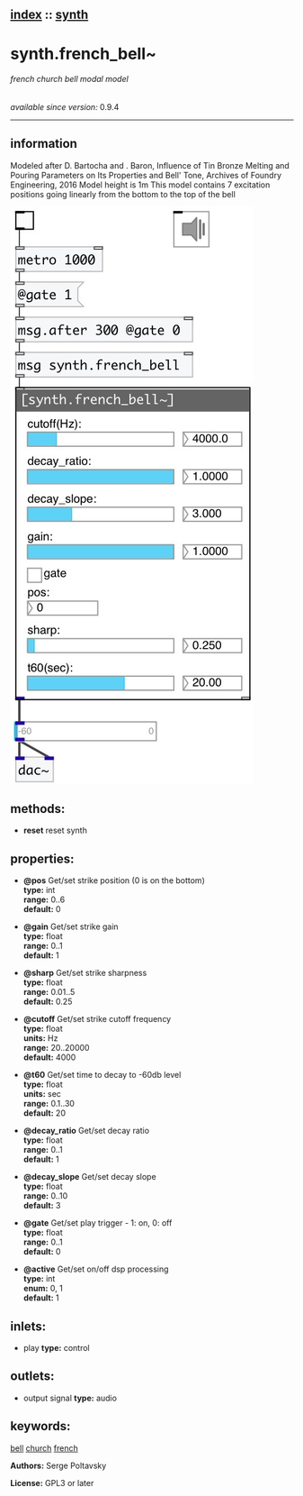 [index](index.html) :: [synth](category_synth.html)
---

# synth.french_bell~

###### french church bell modal model

*available since version:* 0.9.4

---


## information
Modeled after D. Bartocha and . Baron, Influence of Tin Bronze Melting and Pouring
            Parameters on Its Properties and Bell&#39; Tone, Archives of Foundry Engineering,
            2016
Model height is 1m
This model contains 7 excitation positions going linearly from the bottom to the
            top of the bell



[![example](../examples/img/synth.french_bell~.jpg)](../examples/pd/synth.french_bell~.pd)





## methods:

* **reset**
reset synth<br>




## properties:

* **@pos** 
Get/set strike position (0 is on the bottom)<br>
__type:__ int<br>
__range:__ 0..6<br>
__default:__ 0<br>

* **@gain** 
Get/set strike gain<br>
__type:__ float<br>
__range:__ 0..1<br>
__default:__ 1<br>

* **@sharp** 
Get/set strike sharpness<br>
__type:__ float<br>
__range:__ 0.01..5<br>
__default:__ 0.25<br>

* **@cutoff** 
Get/set strike cutoff frequency<br>
__type:__ float<br>
__units:__ Hz<br>
__range:__ 20..20000<br>
__default:__ 4000<br>

* **@t60** 
Get/set time to decay to -60db level<br>
__type:__ float<br>
__units:__ sec<br>
__range:__ 0.1..30<br>
__default:__ 20<br>

* **@decay_ratio** 
Get/set decay ratio<br>
__type:__ float<br>
__range:__ 0..1<br>
__default:__ 1<br>

* **@decay_slope** 
Get/set decay slope<br>
__type:__ float<br>
__range:__ 0..10<br>
__default:__ 3<br>

* **@gate** 
Get/set play trigger - 1: on, 0: off<br>
__type:__ float<br>
__range:__ 0..1<br>
__default:__ 0<br>

* **@active** 
Get/set on/off dsp processing<br>
__type:__ int<br>
__enum:__ 0, 1<br>
__default:__ 1<br>



## inlets:

* play 
__type:__ control<br>



## outlets:

* output signal
__type:__ audio<br>



## keywords:

[bell](keywords/bell.html)
[church](keywords/church.html)
[french](keywords/french.html)






**Authors:** Serge Poltavsky




**License:** GPL3 or later





